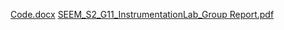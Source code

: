 [Code.docx](https://github.com/OmarBatis/Smart-Dustbin/files/8867742/Code.docx)
[SEEM_S2_G11_InstrumentationLab_Group Report.pdf](https://github.com/OmarBatis/Smart-Dustbin/files/8867745/SEEM_S2_G11_InstrumentationLab_Group.Report.pdf)
